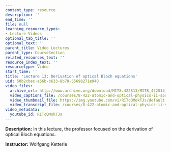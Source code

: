 ```yaml
---
content_type: resource
description: ''
end_time: ''
file: null
learning_resource_types:
- Lecture Videos
optional_tab_title: ''
optional_text: ''
parent_title: Video Lectures
parent_type: CourseSection
related_resources_text: ''
resource_index_text: ''
resourcetype: Video
start_time: ''
title: 'Lecture 13: Derivation of optical Bloch equations'
uid: 50b2cbec-a56b-b633-8b78-55698271e940
video_files:
  archive_url: http://www.archive.org/download/MIT8.422S13/MIT8_422S13_lec13_300k.mp4
  video_captions_file: /courses/8-422-atomic-and-optical-physics-ii-spring-2013/5537bf43404150518501e119cd660487_RITcQMokTJs.vtt
  video_thumbnail_file: https://img.youtube.com/vi/RITcQMokTJs/default.jpg
  video_transcript_file: /courses/8-422-atomic-and-optical-physics-ii-spring-2013/fd054427403e3bc446c772954fd08d4a_RITcQMokTJs.pdf
video_metadata:
  youtube_id: RITcQMokTJs
---
```


**Description:** In this lecture, the professor focused on the derivation of optical Bloch equations.

**Instructor:** Wolfgang Ketterle
